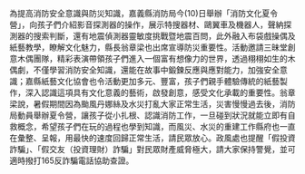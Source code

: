 為提高消防安全意識與防災知識，嘉義縣消防局今(10)日舉辦「消防文化夏令營」，向孩子們介紹影音探測器的操作，展示特搜器材、鷗翼車及機器人，聲納探測器的搜索判斷，還有地震偵測器靈敏度挑戰暨地震百問，此外融入布袋戲操偶及紙藝教學，瞭解文化魅力，縣長翁章梁也出席宣導防災重要性。活動邀請三昧堂創意木偶團隊，精彩表演帶領孩子們進入一個富有想像力的世界，透過栩栩如生的木偶劇，不僅學習消防安全知識，還能在故事中鍛鍊反應與應對能力，加強安全意識；嘉縣紙藝文化協會也令活動更加多元、豐富，孩子們親手體驗傳統的紙藝製作，深入認識這項具有文化意義的藝術，啟發創意，感受文化承載的重要性。翁章梁說，暑假期間因為颱風丹娜絲及水災打亂大家正常生活，災害慢慢過去後，消防局動員舉辦夏令營，讓孩子從小扎根、認識消防工作，一旦碰到狀況就能立即有自救概念，希望孩子們在玩的過程也學到知識，而風災、水災的重建工作縣府也一直在彙整、呈報，用最快的速度回歸正常生活，請民眾放心。政風處也提醒「假投資詐騙」、「假交友（投資理財）詐騙」對民眾財產威脅極大，請大家保持警覺，並可適時撥打165反詐騙電話協助查證。